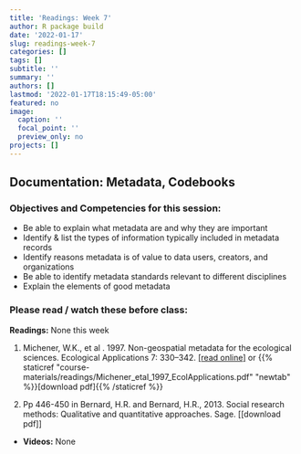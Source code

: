 ```yaml
---
title: 'Readings: Week 7'
author: R package build
date: '2022-01-17'
slug: readings-week-7
categories: []
tags: []
subtitle: ''
summary: ''
authors: []
lastmod: '2022-01-17T18:15:49-05:00'
featured: no
image:
  caption: ''
  focal_point: ''
  preview_only: no
projects: []
---
```



## Documentation: Metadata, Codebooks

### Objectives and Competencies for this session:

  * Be able to explain what metadata are and why they are important
  * Identify & list the types of information typically included in metadata records
  * Identify reasons metadata is of value to data users, creators, and organizations
  * Be able to identify metadata standards relevant to different disciplines
  * Explain the elements of good metadata
  

### Please read / watch these before class:
        
**Readings:** None this week

1.  Michener, W.K., et al . 1997. Non-geospatial metadata for the ecological sciences. Ecological Applications 7: 330–342. [[read online]](https://esajournals.onlinelibrary.wiley.com/doi/abs/10.1890/1051-0761%281997%29007%5B0330%3ANMFTES%5D2.0.CO%3B2) or {{% staticref "course-materials/readings/Michener_etal_1997_EcolApplications.pdf" "newtab" %}}[download pdf]{{% /staticref %}}

2.  Pp 446-450 in Bernard, H.R. and Bernard, H.R., 2013. Social research methods: Qualitative and quantitative approaches. Sage. [[download pdf]]

* **Videos:** None